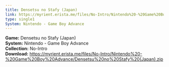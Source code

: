 ```yaml
---
title: Densetsu no Stafy (Japan)
link: https://myrient.erista.me/files/No-Intro/Nintendo%20-%20Game%20Boy%20Advance/Densetsu%20no%20Stafy%20(Japan).zip
type: single1
System: Nintendo - Game Boy Advance
---
```

<b>Game:</b> Densetsu no Stafy (Japan)<br>
<b>System:</b> Nintendo - Game Boy Advance<br>
<b>Collection:</b> No-Intro<br>
<b>Download:</b> https://myrient.erista.me/files/No-Intro/Nintendo%20-%20Game%20Boy%20Advance/Densetsu%20no%20Stafy%20(Japan).zip